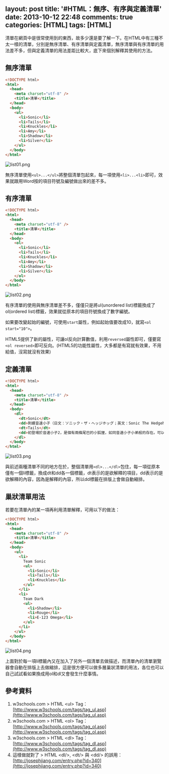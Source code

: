 layout: post
title: '#HTML：無序、有序與定義清單'
date: 2013-10-12 22:48
comments: true
categories: [HTML]
tags: [HTML]
---
清單在網頁中是很常使用到的東西，故多少還是要了解一下。在HTML中有三種不太一樣的清單，分別是無序清單、有序清單與定義清單，無序清單與有序清單的用法差不多，但與定義清單的用法差距比較大，底下來個別解釋其使用的方法。

## 無序清單
```html unordered-list.html
<!DOCTYPE html>
<html>
  <head>
    <meta charset="utf-8" />
    <title>清單</title>
  </head>
  <body>
    <ul>
      <li>Sonic</li>
      <li>Tails</li>
      <li>Knuckles</li>
      <li>Amy</li>
      <li>Shadow</li>
      <li>Silver</li>
    </ul>
  </body>
</html>
```
![list01.png](http://user-image.logdown.io/user/412/blog/412/post/146566/oei6c5rDR30zTXQ2OKNb_list01.png)

無序清單使用`<ul>...</ul>`將整個清單包起來，每一項使用`<li>...<li>`即可，效果就跟用Word按的項目符號及編號做出來的差不多。

## 有序清單
```html ordered-list.html
<!DOCTYPE html>
<html>
  <head>
    <meta charset="utf-8" />
    <title>清單</title>
  </head>
  <body>
    <ol>
      <li>Sonic</li>
      <li>Tails</li>
      <li>Knuckles</li>
      <li>Amy</li>
      <li>Shadow</li>
      <li>Silver</li>
    </ol>
  </body>
</html>
```
![list02.png](http://user-image.logdown.io/user/412/blog/412/post/146566/J0fvAwtITeprP45zFWS5_list02.png)

有序清單的使用與無序清單差不多，僅僅只是將ul(unordered list)標籤換成了ol(ordered list)標籤，效果就從原本的項目符號換成了數字編號。

如果要改變起始的編號，可使用`start`屬性，例如起始值要改成10，就寫`<ol start="10">`。

HTML5提供了新的屬性，可讓ol反向計算數值，利用`reversed`屬性即可，僅要寫`<ol reversed>`即可反向。(HTML5的功能性屬性，大多都是有寫就有效果，不用給值，沒寫就沒有效果)

## 定義清單
```html description-list.html
<!DOCTYPE html>
<html>
  <head>
    <meta charset="utf-8" />
    <title>清單</title>
  </head>
  <body>
    <dl>
      <dt>Sonic</dt>
      <dd>刺蝟音速小子（日文：ソニック・ザ・ヘッジホッグ；英文：Sonic The Hedgehog）是一個電子遊戲人物，也是世嘉公司的吉祥物，誕生於1990年。他是刺蝟音速小子系列的主角，也是世界上最有名的刺蝟，擁有超過音速的奔跑速度，被稱為「世界上最快的刺蝟」。以音速小子為主人公的電玩遊戲曾在多個平台發售，總累計銷量已經超過了7000萬套。以它為主角的動畫、漫畫作品也風靡全球。其主要創作者為中裕司，大島直人以及安田廣和。</dd>
      <dt>Tails</dt>
      <dd>初登場於音速小子2，是個有兩條尾巴的小狐狸，如同音速小子小弟般的存在。可以藉由兩條尾巴旋轉飛行，其飛行速度接近音速小子。因為天生有兩條尾巴而遭到同伴排擠，在偶然間遇到音速小子後便跟隨他。對於機械有相當高的領悟力。</dd>
    </dl>
  </body>
</html>
```
![list03.png](http://user-image.logdown.io/user/412/blog/412/post/146566/Pli6ycbqRBCM3nYpi7Sk_list03.png)

與前述兩種清單不同的地方在於，整個清單用`<dl>...</dl>`包住，每一項從原本僅有一個li標籤，換成dt和dd各一個標籤，dt表示的是欲解釋的項目，dd表示的是欲解釋的內容，因為是解釋的內容，所以dd標籤在排版上會做自動縮排。

## 巢狀清單用法
若要在清單內的某一項再利用清單解釋，可用以下的做法：
```html nested-list.html
<!DOCTYPE html>
<html>
  <head>
    <meta charset="utf-8" />
    <title>清單</title>
  </head>
  <body>
    <ul>
      <li>
        Team Sonic
        <ul>
          <li>Sonic</li>
          <li>Tails</li>
          <li>Knuckles</li>
        </ul>
      </li>
      <li>
        Team Dark
        <ul>
          <li>Shadow</li>
          <li>Rouge</li>
          <li>E-123 Omega</li>
        </ul>
      </li>
    </ul>
  </body>
</html>
```
![list04.png](http://user-image.logdown.io/user/412/blog/412/post/146566/e9DpeeMqRWyGsKo6NtQZ_list04.png)

上面對於每一項li標籤內又在加入了另外一個清單去做描述，而清單內的清單瀏覽器會自動在排版上去做縮排，這是很方便可以做多層巢狀清單的用法，各位也可以自己試試看如果換成用ol和dl又會發生什麼事情。

## 參考資料
1. w3schools.com &gt; HTML &lt;ul&gt; Tag：[http://www.w3schools.com/tags/tag_ul.asp](http://www.w3schools.com/tags/tag_ul.asp)
2. w3schools.com &gt; HTML &lt;ol&gt; Tag：[http://www.w3schools.com/tags/tag_ol.asp](http://www.w3schools.com/tags/tag_ol.asp)
3. w3schools.com &gt; HTML &lt;dl&gt; Tag：[http://www.w3schools.com/tags/tag_dl.asp](http://www.w3schools.com/tags/tag_dl.asp)
4. 這樣做就對了 &gt; HTML &lt;dl/&gt;, &lt;dt/&gt; 與 &lt;dd/&gt; 的誤用：[http://josephjiang.com/entry.php?id=340](http://josephjiang.com/entry.php?id=340)
